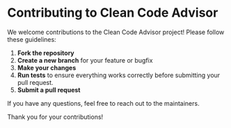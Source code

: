 # Contributing to Clean Code Advisor

We welcome contributions to the Clean Code Advisor project! Please follow these guidelines:

1. **Fork the repository**
2. **Create a new branch** for your feature or bugfix
3. **Make your changes**
4. **Run tests** to ensure everything works correctly before submitting your pull request.
5. **Submit a pull request**

If you have any questions, feel free to reach out to the maintainers.

Thank you for your contributions!